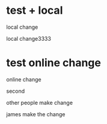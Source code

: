 # test + local

local change

local change3333

# test  online change


online change


second 

other people make change


james make the change